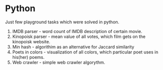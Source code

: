 # Python
Just few playground tasks which were solved in python.

1. IMDB parser - word count of IMDB description of certain movie. 
2. Kinopoisk parser - mean value of all votes, which film gets on the kinopoisk website. 
3. Min hash -  algorithim as an alternative for Jaccard similarity
4. Poets in colors - visualization of all colors, which particular poet uses in his(her) poems. 
5. Web crawler - simple web crawler algorythm. 
